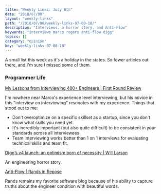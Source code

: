 ```yaml
---
title: "Weekly Links: July 8th"
date: "2018/07/08"
layout: "weekly-links"
path: "/2018/07/08/weekly-links-07-08-18/"
description: "Interviews, a horror story, and Anti-Flow"
keywords: "interviews marco rogers anti-flow digg"
topics: []
category: "opinion"
key: "weekly-links-07-08-18"
---
```


A small list this week as it's a holiday in the states.  So fewer articles out there, and I'm sure I missed some of them.

### Programmer Life

[My Lessons from Interviewing 400+ Engineers | First Round Review](http://firstround.com/review/my-lessons-from-interviewing-400-engineers-over-three-startups/)

I'm nowhere near Marco's experience level interviewing, but his advice in this "interview on interviewing" resonates with my experience.  Things that stood out to me:

- Don't overoptimize on a specific skillset as a startup, since you don't know what skills you need yet.
- It's incredibly important (but also quite difficult) to be consistent in your standards across all interviewees
- Team interviewing works better than 1 on 1 interviews for evaluating technical skills and team fit.

[Digg’s v4 launch: an optimism born of necessity | Will Larson](https://lethain.com/digg-v4/)

An engineering horror story.

[Anti-Flow | Rands in Repose](http://randsinrepose.com/archives/anti-flow/)

Rands remains my favorite software blog because of his ability to capture truths about the engineer condition with beautiful words.
